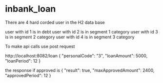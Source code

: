 # inbank_loan
There are 4 hard corded user in the H2 data base

user with id 1 is in debt
user with id 2 is in segment 1 category 
user with id 3 is in segment 2 category
user with id 4 is in segment 3 category

To make api calls use post request

http://localhost:8082/loan { "personalCode": "3", "loanAmount": 5000, "loanPeriod": 12 }

the response if approved is { "result": true, "maxApprovedAmount": 2400, "approvedPeriod": 12 }
